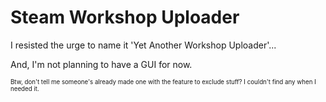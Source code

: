 # Steam Workshop Uploader

I resisted the urge to name it 'Yet Another Workshop Uploader'...

And, I'm not planning to have a GUI for now.

<sub><sup>Btw, don't tell me someone's already made one with the feature to exclude stuff? I couldn't find any when I needed it.</sup></sub>
